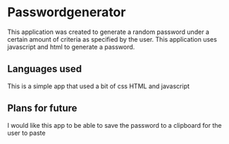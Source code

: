 # Passwordgenerator
This application was created to generate a random password under a certain amount of criteria as specified by the user.
This application uses javascript and html to generate a password.


## Languages used
This is a simple app that used a bit of css HTML and javascript


## Plans for future
I would like this app to be able to save the password to a clipboard for the user to paste
